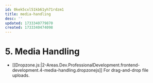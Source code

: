 ```yaml
---
id: 0kek5cxl51kb61yh71rdzm1
title: media-handling
desc: ''
updated: 1733340779870
created: 1733340474098
---
```


# 5. Media Handling
  
   - [[Dropzone.js:|2-Areas.Dev.ProfessionalDevelopment.frontend-development.4-media-handling.dropzonejs]] For drag-and-drop file uploads.